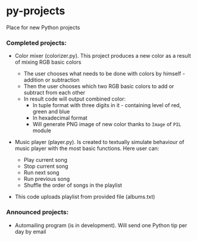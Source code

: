 # py-projects
Place for new Python projects

### Completed projects:
* Color mixer (colorizer.py). This project produces a new color as a result of mixing RGB basic colors 
    * The user chooses what needs to be done with colors by himself - addition or subtraction 
    * Then the user chooses which two RGB basic colors to add or subtract from each other
    * In result code will output combined color: 
        * In tuple format with three digits in it - containing level of red, green and blue 
        * In hexadecimal format
        * Will generate PNG image of new color thanks to `Image` of `PIL` module 

* Music player (player.py). Is created to textually simulate behaviour of music player with the most basic functions. Here user can:
    * Play current song 
    * Stop current song 
    * Run next song 
    * Run previous song 
    * Shuffle the order of songs in the playlist
* This code uploads playlist from provided file (albums.txt)

### Announced projects:
* Automailing program (is in development). Will send one Python tip per day by email